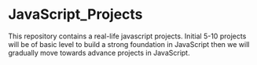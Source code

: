 # JavaScript_Projects
This repository contains a real-life javascript projects. Initial 5-10 projects will be of basic level to build a strong foundation in JavaScript then we will gradually move towards advance projects in JavaScript.
